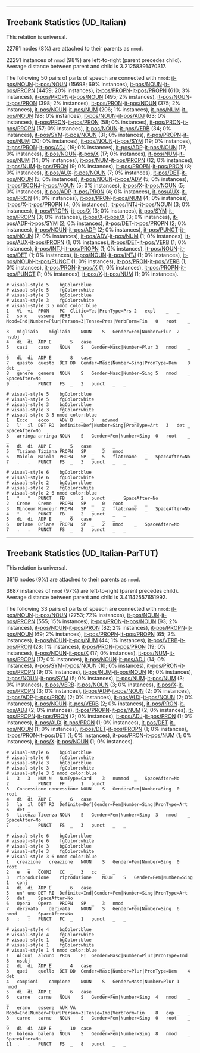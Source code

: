 

--------------------------------------------------------------------------------

## Treebank Statistics (UD_Italian)

This relation is universal.

22791 nodes (8%) are attached to their parents as `nmod`.

22291 instances of `nmod` (98%) are left-to-right (parent precedes child).
Average distance between parent and child is 3.21258391470317.

The following 50 pairs of parts of speech are connected with `nmod`: [it-pos/NOUN]()-[it-pos/NOUN]() (15698; 69% instances), [it-pos/NOUN]()-[it-pos/PROPN]() (4459; 20% instances), [it-pos/PROPN]()-[it-pos/PROPN]() (610; 3% instances), [it-pos/PROPN]()-[it-pos/NOUN]() (495; 2% instances), [it-pos/NOUN]()-[it-pos/PRON]() (398; 2% instances), [it-pos/PRON]()-[it-pos/NOUN]() (375; 2% instances), [it-pos/NOUN]()-[it-pos/NUM]() (206; 1% instances), [it-pos/NUM]()-[it-pos/NOUN]() (98; 0% instances), [it-pos/NOUN]()-[it-pos/ADJ]() (63; 0% instances), [it-pos/PRON]()-[it-pos/PRON]() (58; 0% instances), [it-pos/PRON]()-[it-pos/PROPN]() (57; 0% instances), [it-pos/NOUN]()-[it-pos/VERB]() (34; 0% instances), [it-pos/SYM]()-[it-pos/NOUN]() (31; 0% instances), [it-pos/PROPN]()-[it-pos/NUM]() (20; 0% instances), [it-pos/NOUN]()-[it-pos/SYM]() (19; 0% instances), [it-pos/PRON]()-[it-pos/ADJ]() (19; 0% instances), [it-pos/ADP]()-[it-pos/NOUN]() (17; 0% instances), [it-pos/NOUN]()-[it-pos/X]() (17; 0% instances), [it-pos/NUM]()-[it-pos/NUM]() (14; 0% instances), [it-pos/NUM]()-[it-pos/PROPN]() (12; 0% instances), [it-pos/NUM]()-[it-pos/PRON]() (9; 0% instances), [it-pos/PROPN]()-[it-pos/PRON]() (8; 0% instances), [it-pos/AUX]()-[it-pos/NOUN]() (7; 0% instances), [it-pos/DET]()-[it-pos/NOUN]() (5; 0% instances), [it-pos/NOUN]()-[it-pos/ADV]() (5; 0% instances), [it-pos/SCONJ]()-[it-pos/NOUN]() (5; 0% instances), [it-pos/X]()-[it-pos/NOUN]() (5; 0% instances), [it-pos/ADP]()-[it-pos/PRON]() (4; 0% instances), [it-pos/AUX]()-[it-pos/PRON]() (4; 0% instances), [it-pos/PRON]()-[it-pos/NUM]() (4; 0% instances), [it-pos/X]()-[it-pos/PROPN]() (4; 0% instances), [it-pos/INTJ]()-[it-pos/NOUN]() (3; 0% instances), [it-pos/PROPN]()-[it-pos/X]() (3; 0% instances), [it-pos/SYM]()-[it-pos/PROPN]() (3; 0% instances), [it-pos/X]()-[it-pos/X]() (3; 0% instances), [it-pos/ADP]()-[it-pos/SYM]() (2; 0% instances), [it-pos/DET]()-[it-pos/PROPN]() (2; 0% instances), [it-pos/NOUN]()-[it-pos/ADP]() (2; 0% instances), [it-pos/PUNCT]()-[it-pos/NOUN]() (2; 0% instances), [it-pos/ADV]()-[it-pos/NUM]() (1; 0% instances), [it-pos/AUX]()-[it-pos/PROPN]() (1; 0% instances), [it-pos/DET]()-[it-pos/VERB]() (1; 0% instances), [it-pos/INTJ]()-[it-pos/PROPN]() (1; 0% instances), [it-pos/NOUN]()-[it-pos/DET]() (1; 0% instances), [it-pos/NOUN]()-[it-pos/INTJ]() (1; 0% instances), [it-pos/NOUN]()-[it-pos/PUNCT]() (1; 0% instances), [it-pos/PRON]()-[it-pos/VERB]() (1; 0% instances), [it-pos/PRON]()-[it-pos/X]() (1; 0% instances), [it-pos/PROPN]()-[it-pos/PUNCT]() (1; 0% instances), [it-pos/X]()-[it-pos/NUM]() (1; 0% instances).


~~~ conllu
# visual-style 5	bgColor:blue
# visual-style 5	fgColor:white
# visual-style 3	bgColor:blue
# visual-style 3	fgColor:white
# visual-style 3 5 nmod	color:blue
1	Vi	vi	PRON	PC	Clitic=Yes|PronType=Prs	2	expl	_	_
2	sono	essere	VERB	V	Mood=Ind|Number=Plur|Person=3|Tense=Pres|VerbForm=Fin	0	root	_	_
3	migliaia	migliaio	NOUN	S	Gender=Fem|Number=Plur	2	nsubj	_	_
4	di	di	ADP	E	_	5	case	_	_
5	casi	caso	NOUN	S	Gender=Masc|Number=Plur	3	nmod	_	_
6	di	di	ADP	E	_	8	case	_	_
7	questo	questo	DET	DD	Gender=Masc|Number=Sing|PronType=Dem	8	det	_	_
8	genere	genere	NOUN	S	Gender=Masc|Number=Sing	5	nmod	_	SpaceAfter=No
9	.	.	PUNCT	FS	_	2	punct	_	_

~~~


~~~ conllu
# visual-style 5	bgColor:blue
# visual-style 5	fgColor:white
# visual-style 3	bgColor:blue
# visual-style 3	fgColor:white
# visual-style 3 5 nmod	color:blue
1	Ecco	ecco	ADV	B	_	3	advmod	_	_
2	l'	il	DET	RD	Definite=Def|Number=Sing|PronType=Art	3	det	_	SpaceAfter=No
3	arringa	arringa	NOUN	S	Gender=Fem|Number=Sing	0	root	_	_
4	di	di	ADP	E	_	5	case	_	_
5	Tiziana	Tiziana	PROPN	SP	_	3	nmod	_	_
6	Maiolo	Maiolo	PROPN	SP	_	5	flat:name	_	SpaceAfter=No
7	.	.	PUNCT	FS	_	3	punct	_	_

~~~


~~~ conllu
# visual-style 6	bgColor:blue
# visual-style 6	fgColor:white
# visual-style 2	bgColor:blue
# visual-style 2	fgColor:white
# visual-style 2 6 nmod	color:blue
1	"	"	PUNCT	FB	_	2	punct	_	SpaceAfter=No
2	Creme	Creme	PROPN	SP	_	0	root	_	_
3	Minceur	Minceur	PROPN	SP	_	2	flat:name	_	SpaceAfter=No
4	"	"	PUNCT	FB	_	2	punct	_	_
5	di	di	ADP	E	_	6	case	_	_
6	Orlane	Orlane	PROPN	SP	_	2	nmod	_	SpaceAfter=No
7	.	.	PUNCT	FS	_	2	punct	_	_

~~~




--------------------------------------------------------------------------------

## Treebank Statistics (UD_Italian-ParTUT)

This relation is universal.

3816 nodes (9%) are attached to their parents as `nmod`.

3687 instances of `nmod` (97%) are left-to-right (parent precedes child).
Average distance between parent and child is 3.41142557651992.

The following 33 pairs of parts of speech are connected with `nmod`: [it-pos/NOUN]()-[it-pos/NOUN]() (2753; 72% instances), [it-pos/NOUN]()-[it-pos/PROPN]() (555; 15% instances), [it-pos/PRON]()-[it-pos/NOUN]() (93; 2% instances), [it-pos/NOUN]()-[it-pos/PRON]() (82; 2% instances), [it-pos/PROPN]()-[it-pos/NOUN]() (69; 2% instances), [it-pos/PROPN]()-[it-pos/PROPN]() (65; 2% instances), [it-pos/NOUN]()-[it-pos/NUM]() (44; 1% instances), [it-pos/VERB]()-[it-pos/PRON]() (28; 1% instances), [it-pos/PRON]()-[it-pos/PRON]() (19; 0% instances), [it-pos/NOUN]()-[it-pos/X]() (17; 0% instances), [it-pos/NUM]()-[it-pos/PROPN]() (17; 0% instances), [it-pos/NOUN]()-[it-pos/ADJ]() (14; 0% instances), [it-pos/SYM]()-[it-pos/NOUN]() (10; 0% instances), [it-pos/PRON]()-[it-pos/PROPN]() (9; 0% instances), [it-pos/NUM]()-[it-pos/NOUN]() (6; 0% instances), [it-pos/NOUN]()-[it-pos/SYM]() (5; 0% instances), [it-pos/NUM]()-[it-pos/NUM]() (3; 0% instances), [it-pos/VERB]()-[it-pos/NOUN]() (3; 0% instances), [it-pos/X]()-[it-pos/PROPN]() (3; 0% instances), [it-pos/ADP]()-[it-pos/NOUN]() (2; 0% instances), [it-pos/ADP]()-[it-pos/PRON]() (2; 0% instances), [it-pos/AUX]()-[it-pos/NOUN]() (2; 0% instances), [it-pos/NOUN]()-[it-pos/VERB]() (2; 0% instances), [it-pos/PRON]()-[it-pos/ADJ]() (2; 0% instances), [it-pos/PROPN]()-[it-pos/NUM]() (2; 0% instances), [it-pos/PROPN]()-[it-pos/PRON]() (2; 0% instances), [it-pos/ADJ]()-[it-pos/PRON]() (1; 0% instances), [it-pos/AUX]()-[it-pos/PRON]() (1; 0% instances), [it-pos/DET]()-[it-pos/NOUN]() (1; 0% instances), [it-pos/DET]()-[it-pos/PROPN]() (1; 0% instances), [it-pos/PRON]()-[it-pos/DET]() (1; 0% instances), [it-pos/PRON]()-[it-pos/NUM]() (1; 0% instances), [it-pos/X]()-[it-pos/NOUN]() (1; 0% instances).


~~~ conllu
# visual-style 6	bgColor:blue
# visual-style 6	fgColor:white
# visual-style 3	bgColor:blue
# visual-style 3	fgColor:white
# visual-style 3 6 nmod	color:blue
1	3	3	NUM	N	NumType=Card	3	nummod	_	SpaceAfter=No
2	.	.	PUNCT	FF	_	1	punct	_	_
3	Concessione	concessione	NOUN	S	Gender=Fem|Number=Sing	0	root	_	_
4	di	di	ADP	E	_	6	case	_	_
5	la	il	DET	RD	Definite=Def|Gender=Fem|Number=Sing|PronType=Art	6	det	_	_
6	licenza	licenza	NOUN	S	Gender=Fem|Number=Sing	3	nmod	_	SpaceAfter=No
7	.	.	PUNCT	FS	_	3	punct	_	_

~~~


~~~ conllu
# visual-style 6	bgColor:blue
# visual-style 6	fgColor:white
# visual-style 3	bgColor:blue
# visual-style 3	fgColor:white
# visual-style 3 6 nmod	color:blue
1	creazione	creazione	NOUN	S	Gender=Fem|Number=Sing	0	root	_	_
2	e	e	CCONJ	CC	_	3	cc	_	_
3	riproduzione	riproduzione	NOUN	S	Gender=Fem|Number=Sing	1	conj	_	_
4	di	di	ADP	E	_	6	case	_	_
5	un'	uno	DET	RI	Definite=Ind|Gender=Fem|Number=Sing|PronType=Art	6	det	_	SpaceAfter=No
6	Opera	Opera	PROPN	SP	_	3	nmod	_	_
7	derivata	derivata	NOUN	S	Gender=Fem|Number=Sing	6	nmod	_	SpaceAfter=No
8	;	;	PUNCT	FC	_	1	punct	_	_

~~~


~~~ conllu
# visual-style 4	bgColor:blue
# visual-style 4	fgColor:white
# visual-style 1	bgColor:blue
# visual-style 1	fgColor:white
# visual-style 1 4 nmod	color:blue
1	Alcuni	alcuno	PRON	PI	Gender=Masc|Number=Plur|PronType=Ind	8	nsubj	_	_
2	di	di	ADP	E	_	4	case	_	_
3	quei	quello	DET	DD	Gender=Masc|Number=Plur|PronType=Dem	4	det	_	_
4	campioni	campione	NOUN	S	Gender=Masc|Number=Plur	1	nmod	_	_
5	di	di	ADP	E	_	6	case	_	_
6	carne	carne	NOUN	S	Gender=Fem|Number=Sing	4	nmod	_	_
7	erano	essere	AUX	VA	Mood=Ind|Number=Plur|Person=3|Tense=Imp|VerbForm=Fin	8	cop	_	_
8	carne	carne	NOUN	S	Gender=Fem|Number=Sing	0	root	_	_
9	di	di	ADP	E	_	10	case	_	_
10	balena	balena	NOUN	S	Gender=Fem|Number=Sing	8	nmod	_	SpaceAfter=No
11	.	.	PUNCT	FS	_	8	punct	_	_

~~~


